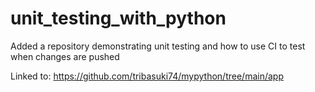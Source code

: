 # unit_testing_with_python
Added a repository demonstrating unit testing and how to use CI to test when changes are pushed

Linked to: https://github.com/tribasuki74/mypython/tree/main/app
